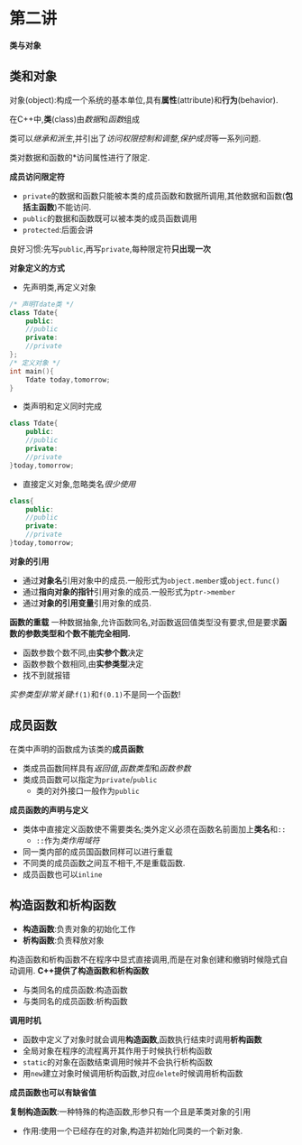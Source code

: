 # 第二讲
**类与对象**
## 类和对象
对象(object):构成一个系统的基本单位,具有**属性**(attribute)和**行为**(behavior).

在C++中,**类**(class)由*数据*和*函数*组成

类可以*继承和派生*,并引出了*访问权限控制和调整*,*保护成员*等一系列问题.

类对数据和函数的*访问属性进行了限定.

**成员访问限定符**
- `private`的数据和函数只能被本类的成员函数和数据所调用,其他数据和函数(**包括主函数**)不能访问.
- `public`的数据和函数既可以被本类的成员函数调用
- `protected`:后面会讲

良好习惯:先写`public`,再写`private`,每种限定符**只出现一次**

**对象定义的方式**
- 先声明类,再定义对象
```c++
/* 声明Tdate类 */
class Tdate{
    public:
    //public
    private:
    //private
};
/* 定义对象 */
int main(){
    Tdate today,tomorrow;
}
```
- 类声明和定义同时完成
``` C++
class Tdate{
    public:
    //public
    private:
    //private
}today,tomorrow;
```
- 直接定义对象,忽略类名*很少使用*
``` C++
class{
    public:
    //public
    private:
    //private
}today,tomorrow;
```

**对象的引用**
- 通过**对象名**引用对象中的成员.一般形式为`object.member`或`object.func()`
- 通过**指向对象的指针**引用对象的成员.一般形式为`ptr->member`
- 通过**对象的引用变量**引用对象的成员.

**函数的重载**
一种数据抽象,允许函数同名,对函数返回值类型没有要求,但是要求**函数的参数类型和个数不能完全相同.**
- 函数参数个数不同,由**实参个数**决定
- 函数参数个数相同,由**实参类型**决定
- 找不到就报错

*实参类型非常关键*:`f(1)`和`f(0.1)`不是同一个函数!


## 成员函数
在类中声明的函数成为该类的**成员函数**
- 类成员函数同样具有*返回值*,*函数类型*和*函数参数*
- 类成员函数可以指定为`private`/`public`
    - 类的对外接口一般作为`public`

**成员函数的声明与定义**
- 类体中直接定义函数使不需要类名;类外定义必须在函数名前面加上**类名**和`::`
    - `::`作为*类作用域符*
- 同一类内部的成员国函数同样可以进行重载
- 不同类的成员函数之间互不相干,不是重载函数.
- 成员函数也可以`inline`
## 构造函数和析构函数
- **构造函数**:负责对象的初始化工作
- **析构函数**:负责释放对象

构造函数和析构函数不在程序中显式直接调用,而是在对象创建和撤销时候隐式自动调用.
**C++提供了构造函数和析构函数**
- 与类同名的成员函数:构造函数
- 与类同名的成员函数:析构函数

**调用时机**
- 函数中定义了对象时就会调用**构造函数**,函数执行结束时调用**析构函数**
- 全局对象在程序的流程离开其作用于时候执行析构函数
- `static`的对象在函数结束调用时候并不会执行析构函数
- 用`new`建立对象时候调用析构函数,对应`delete`时候调用析构函数

**成员函数也可以有缺省值**

**复制构造函数**:一种特殊的构造函数,形参只有一个且是苯类对象的引用
- 作用:使用一个已经存在的对象,构造并初始化同类的一个新对象.
